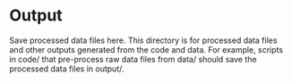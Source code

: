 # Output

Save processed data files here.
This directory is for processed data files and other outputs generated from the code and data. 
For example, scripts in code/ that pre-process raw data files from data/ should save the processed data files in 
output/.

